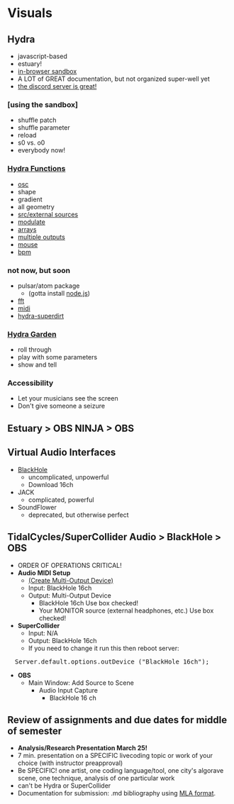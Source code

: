 # Visuals

<!--- ## Make some noise in BNO

## Show and Tell --->

## Hydra
- javascript-based
- estuary!
- [in-browser sandbox](https://hydra.ojack.xyz/?sketch_id=example_3)
- A LOT of GREAT documentation, but not organized super-well yet
- [the discord server is great!](https://discord.com/invite/ZQjfHkNHXC)

### [using the sandbox]
- shuffle patch
- shuffle parameter
- reload
- s0 vs. o0
- everybody now!

### [Hydra Functions](https://hydra.ojack.xyz/functions/)
- [osc](https://hydra.ojack.xyz/docs/docs/learning/video-synth-basics/src/)
- shape
- gradient
- all geometry
- [src/external sources](https://hydra.ojack.xyz/docs/docs/learning/video-synth-basics/external-sources/)
- [modulate](https://hydra.ojack.xyz/docs/docs/learning/video-synth-basics/combinecoord/)
- [arrays](https://hydra.ojack.xyz/docs/docs/learning/sequencing-and-interactivity/arrays/)
- [multiple outputs](https://hydra.ojack.xyz/docs/docs/learning/video-synth-basics/combine/)
- [mouse](https://hydra.ojack.xyz/functions/#functions/mouse/0)
- [bpm](https://hydra.ojack.xyz/functions/#functions/bpm/0)

### not now, but soon
- pulsar/atom package
  - (gotta install [node.js](https://nodejs.org/en/download/))
- [fft](https://hydra.ojack.xyz/docs/docs/learning/sequencing-and-interactivity/audio/)
- [midi](https://hydra.ojack.xyz/docs/docs/learning/sequencing-and-interactivity/midi/)
- [hydra-superdirt](https://github.com/munshkr/hydra-superdirt)

### [Hydra Garden](https://hydra.ojack.xyz/garden/)
- roll through
- play with some parameters
- show and tell

### Accessibility
- Let your musicians see the screen
- Don't give someone a seizure

## Estuary > OBS NINJA > OBS

## Virtual Audio Interfaces
- [BlackHole](https://existential.audio/blackhole/)
  - uncomplicated, unpowerful
  - Download 16ch
- JACK
  - complicated, powerful
- SoundFlower
  - deprecated, but otherwise perfect

## TidalCycles/SuperCollider Audio > BlackHole > OBS
- ORDER OF OPERATIONS CRITICAL!
- **Audio MIDI Setup**
  - [(Create Multi-Output Device)](https://github.com/ExistentialAudio/BlackHole/wiki/Multi-Output-Device)
  - Input: BlackHole 16ch
  - Output: Multi-Output Device
    - BlackHole 16ch Use box checked!
    - Your MONITOR source (external headphones, etc.) Use box checked!
- **SuperCollider**
  - Input: N/A
  - Output: BlackHole 16ch
  - If you need to change it run this then reboot server:
<pre>
  Server.default.options.outDevice_("BlackHole 16ch");
</pre>
- **OBS**
  - Main Window: Add Source to Scene
    - Audio Input Capture
      - BlackHole 16 ch

## Review of assignments and due dates for middle of semester
- **Analysis/Research Presentation March 25!**
- 7 min. presentation on a SPECIFIC livecoding topic or work of your choice (with instructor preapproval)
- Be SPECIFIC! one artist, one coding language/tool, one city's algorave scene, one technique, analysis of one particular work
- can't be Hydra or SuperCollider
- Documentation for submission: .md bibliography using [MLA format](https://owl.purdue.edu/owl/research_and_citation/mla_style/mla_formatting_and_style_guide/mla_general_format.html).
<!---
## For next week:
  - Midterm Presentation Proposal
    - .md from your repo into canvas
    - 10 min. presentation on a livecoding topic or work of your choice (with instructor preapproval)
- Documentation for submission: .md bibliography using MLA format
    - Be SPECIFIC! one artist, one coding language/tool, one city's algorave scene, one technique, analysis of one particular work
    - can't be Hydra or SuperCollider
--->

